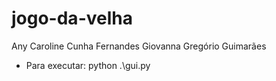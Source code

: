 # jogo-da-velha

Any Caroline Cunha Fernandes
Giovanna Gregório Guimarães

- Para executar: python .\gui.py
